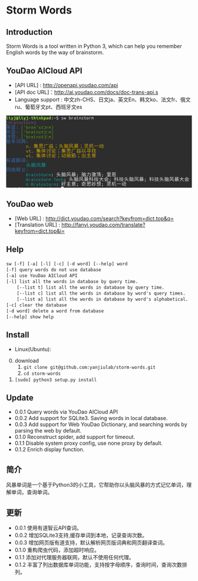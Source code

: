 Storm Words
=====================
Introduction
------------
Storm Words is a tool written in Python 3, which can help you remember English words by the way of brainstorm. 

YouDao AICloud API
------------------
- [API URL] : http://openapi.youdao.com/api
- [API doc URL]：http://ai.youdao.com/docs/doc-trans-api.s
- Language support : 中文zh-CHS、日文ja、英文En、韩文ko、法文fr、俄文ru、葡萄牙文pt、西班牙文es

![YouDao](./youdao.png)

YouDao web
----------
- [Web URL] : http://dict.youdao.com/search?keyfrom=dict.top&q=
- [Translation URL] : http://fanyi.youdao.com/translate?keyfrom=dict.top&i= 

Help
----
```
sw [-f] [-a] [-l] [-c] [-d word] [--help] word
[-f] query words do not use database 
[-a] use YouDao AICloud API
[-l] list all the words in database by query time.
    [--list t] list all the words in database by query time.
    [--list c] list all the words in database by word's query times.
    [--list a] list all the words in database by word's alphabetical.
[-c] clear the database
[-d word] delete a word from database
[--help] show help
```

Install
-------
- Linux(Ubuntu):  
0. download
    1. `git clone git@github.com:yanjiulab/storm-words.git`
    2. `cd storm-words`
1. `[sudo] python3 setup.py install`

Update
------
- 0.0.1 Query words via YouDao AICloud API
- 0.0.2 Add support for SQLite3. Saving words in local database.
- 0.0.3 Add support for Web YouDao Dictionary, and searching words by parsing the web by default. 
- 0.1.0 Reconstruct spider, add support for timeout.
- 0.1.1 Disable system proxy config, use none proxy by default.
- 0.1.2 Enrich display function.

简介
----
风暴单词是一个基于Python3的小工具，它帮助你以头脑风暴的方式记忆单词，理解单词，查询单词。

更新
---
- 0.0.1 使用有道智云API查词。
- 0.0.2 增加SQLite3支持,缓存单词到本地，记录查询次数。
- 0.0.3 增加网页版有道支持，默认解析网页版词典和网页翻译查词。
- 0.1.0 重构爬虫代码，添加超时响应。
- 0.1.1 添加对代理服务器联网，默认不使用任何代理。
- 0.1.2 丰富了列出数据库单词功能，支持按字母顺序，查询时间，查询次数排列。
